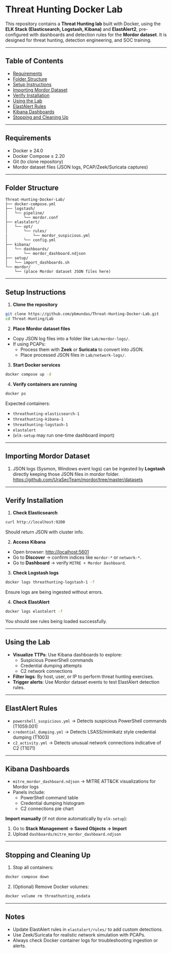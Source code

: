 # Threat Hunting Docker Lab

This repository contains a **Threat Hunting lab** built with Docker, using the **ELK Stack (Elasticsearch, Logstash, Kibana)** and **ElastAlert2**, pre-configured with dashboards and detection rules for the **Mordor dataset**. It is designed for threat hunting, detection engineering, and SOC training.

---

## Table of Contents

- [Requirements](#requirements)
- [Folder Structure](#folder-structure)
- [Setup Instructions](#setup-instructions)
- [Importing Mordor Dataset](#importing-mordor-dataset)
- [Verify Installation](#verify-installation)
- [Using the Lab](#using-the-lab)
- [ElastAlert Rules](#elastalert-rules)
- [Kibana Dashboards](#kibana-dashboards)
- [Stopping and Cleaning Up](#stopping-and-cleaning-up)

---

## Requirements

- Docker ≥ 24.0
- Docker Compose ≥ 2.20
- Git (to clone repository)
- Mordor dataset files (JSON logs, PCAP/Zeek/Suricata captures)

---

## Folder Structure

```
Threat-Hunting-Docker-Lab/
├── docker-compose.yml
├── logstash/
│   └── pipeline/
│       └── mordor.conf
├── elastalert/
│   └── opt/
│       └── rules/
|           └── mordor_suspicious.yml
│       └── config.yml
├── kibana/
│   └── dashboards/
│       └── mordor_dashboard.ndjson
├── setup/
│   └── import_dashboards.sh
└── mordor/
    └── (place Mordor dataset JSON files here)

```

---

## Setup Instructions

1. **Clone the repository**
```bash
git clone https://github.com/pbmundas/Threat-Hunting-Docker-Lab.git
cd Threat-Hunting/Lab
```

2. **Place Mordor dataset files**

* Copy JSON log files into a folder like `Lab/mordor-logs/`.
* If using PCAPs:
  * Process them with **Zeek** or **Suricata** to convert into JSON.
  * Place processed JSON files in `Lab/network-logs/`.

3. **Start Docker services**
```bash
docker compose up -d
```

4. **Verify containers are running**
```bash
docker ps
```
Expected containers:
* `threathunting-elasticsearch-1`
* `threathunting-kibana-1`
* `threathunting-logstash-1`
* `elastalert`
* (`elk-setup` may run one-time dashboard import)

---

## Importing Mordor Dataset

1. JSON logs (Sysmon, Windows event logs) can be ingested by **Logstash** directly keeping those JSON files in mordor folder.
https://github.com/UraSecTeam/mordor/tree/master/datasets
---

## Verify Installation

1. **Check Elasticsearch**
```bash
curl http://localhost:9200
```
Should return JSON with cluster info.

2. **Access Kibana**
* Open browser: [http://localhost:5601](http://localhost:5601)
* Go to **Discover** → confirm indices like `mordor-*` or `network-*`.
* Go to **Dashboard** → verify `MITRE + Mordor Dashboard`.

3. **Check Logstash logs**
```bash
docker logs threathunting-logstash-1 -f
```
Ensure logs are being ingested without errors.

4. **Check ElastAlert**
```bash
docker logs elastalert -f
```
You should see rules being loaded successfully.

---

## Using the Lab

* **Visualize TTPs**: Use Kibana dashboards to explore:
  * Suspicious PowerShell commands
  * Credential dumping attempts
  * C2 network connections
* **Filter logs**: By host, user, or IP to perform threat hunting exercises.
* **Trigger alerts**: Use Mordor dataset events to test ElastAlert detection rules.

---

## ElastAlert Rules

* `powershell_suspicious.yml` → Detects suspicious PowerShell commands (T1059.001)
* `credential_dumping.yml` → Detects LSASS/mimikatz style credential dumping (T1003)
* `c2_activity.yml` → Detects unusual network connections indicative of C2 (T1071)

---

## Kibana Dashboards

* `mitre_mordor_dashboard.ndjson` → MITRE ATT&CK visualizations for Mordor logs
* Panels include:
  * PowerShell command table
  * Credential dumping histogram
  * C2 connections pie chart

**Import manually** (if not done automatically by `elk-setup`):
1. Go to **Stack Management → Saved Objects → Import**
2. Upload `dashboards/mitre_mordor_dashboard.ndjson`

---

## Stopping and Cleaning Up

1. Stop all containers:
```bash
docker compose down
```

2. (Optional) Remove Docker volumes:
```bash
docker volume rm threathunting_esdata
```

---

## Notes

* Update ElastAlert rules in `elastalert/rules/` to add custom detections.
* Use Zeek/Suricata for realistic network simulation with PCAPs.
* Always check Docker container logs for troubleshooting ingestion or alerts.

